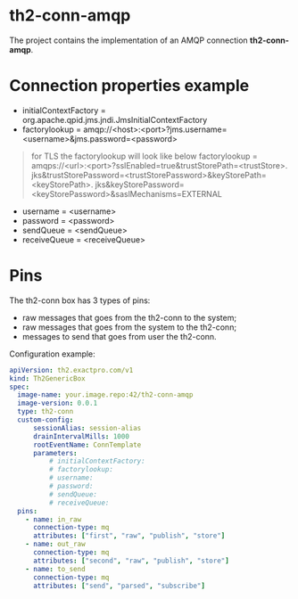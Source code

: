 # th2-conn-amqp

The project contains the implementation of an AMQP connection **th2-conn-amqp**.

# Connection properties example

* initialContextFactory = org.apache.qpid.jms.jndi.JmsInitialContextFactory
* factorylookup = amqp://\<host\>:\<port\>?jms.username=\<username\>&jms.password=\<password\>

> for TLS the factorylookup will look like below
> factorylookup = amqps://&lt;url&gt;:&lt;port&gt;?sslEnabled=true&trustStorePath=&lt;trustStore&gt;.
> jks&trustStorePassword=&lt;trustStorePassword&gt;&keyStorePath=&lt;keyStorePath&gt;.
> jks&keyStorePassword=&lt;keyStorePassword&gt;&saslMechanisms=EXTERNAL

* username = \<username\>
* password = \<password\>
* sendQueue = \<sendQueue\>
* receiveQueue = \<receiveQueue\>

# Pins

The th2-conn box has 3 types of pins:
+ raw messages that goes from the th2-conn to the system;
+ raw messages that goes from the system to the th2-conn;
+ messages to send that goes from user the th2-conn.

Configuration example:
```yaml
apiVersion: th2.exactpro.com/v1
kind: Th2GenericBox
spec:
  image-name: your.image.repo:42/th2-conn-amqp
  image-version: 0.0.1
  type: th2-conn
  custom-config:
      sessionAlias: session-alias
      drainIntervalMills: 1000
      rootEventName: ConnTemplate
      parameters:
          # initialContextFactory:
          # factorylookup:
          # username:
          # password:
          # sendQueue:
          # receiveQueue:
  pins:
    - name: in_raw
      connection-type: mq
      attributes: ["first", "raw", "publish", "store"]
    - name: out_raw
      connection-type: mq
      attributes: ["second", "raw", "publish", "store"]
    - name: to_send
      connection-type: mq
      attributes: ["send", "parsed", "subscribe"]
```